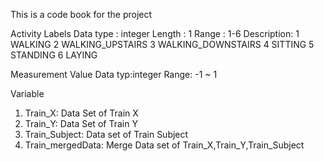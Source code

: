 This is a code book for the project

Activity Labels
  Data type : integer
  Length : 1
  Range : 1-6
  Description: 
              1 WALKING
              2 WALKING_UPSTAIRS
              3 WALKING_DOWNSTAIRS
              4 SITTING
              5 STANDING
              6 LAYING

Measurement Value
  Data typ:integer
  Range: -1 ~ 1
  
Variable

1. Train_X: Data Set of Train X
2. Train_Y: Data Set of Train Y
3. Train_Subject: Data set of Train Subject
4. Train_mergedData: Merge Data set of Train_X,Train_Y,Train_Subject


